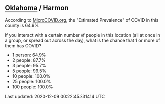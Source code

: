
## [Oklahoma](/united-states/oklahoma) / Harmon

According to [MicroCOVID.org](http://microcovid.org),
the "Estimated Prevalence" of COVID in this county is 64.9%

If you interact with a certain number of people in this location
(all at once in a group, or spread out across the day), what is the chance that
1 or more of them has COVID?

- 1 person: 64.9%
- 2 people: 87.7%
- 3 people: 95.7%
- 5 people: 99.5%
- 10 people: 100.0%
- 25 people: 100.0%
- 100 people: 100.0%

Last updated: 2020-12-09 00:22:45.831414 UTC
